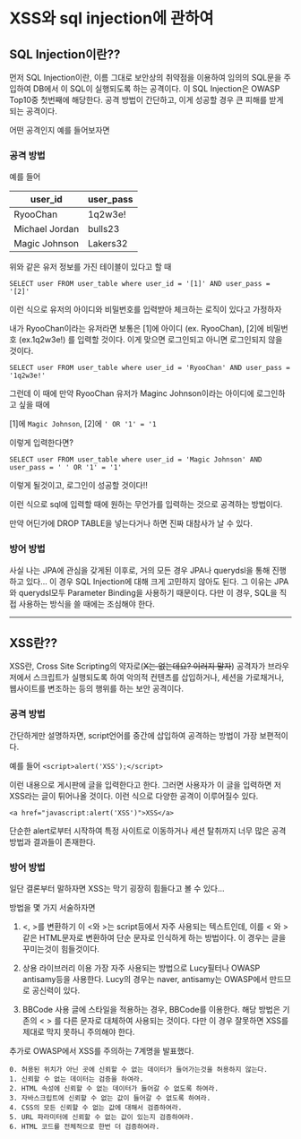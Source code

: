 # XSS와 sql injection에 관하여

## SQL Injection이란??

먼저 SQL Injection이란, 이름 그대로 보안상의 취약점을 이용하여 임의의 SQL문을 주입하여 DB에서 이 SQL이 실행되도록 하는 공격이다.
이 SQL Injection은 OWASP Top10중 첫번째에 해당한다.
공격 방법이 간단하고, 이게 성공할 경우 큰 피해를 받게 되는 공격이다.

어떤 공격인지 예를 들어보자면

### 공격 방법

예를 들어 



| user_id | user_pass |
| -------- | -------- |
| RyooChan     | 1q2w3e!     |
| Michael Jordan      | bulls23     |
| Magic Johnson      | Lakers32     |

위와 같은 유저 정보를 가진 테이블이 있다고 할 때


`SELECT user FROM user_table where user_id = '[1]' AND user_pass = '[2]'`

이런 식으로 유저의 아이디와 비밀번호를 입력받아 체크하는 로직이 있다고 가정하자

내가 RyooChan이라는 유저라면
보통은 [1]에 아이디 (ex. RyooChan), [2]에 비밀번호 (ex.1q2w3e!) 를 입력할 것이다. 이게 맞으면 로그인되고 아니면 로그인되지 않을 것이다.

`SELECT user FROM user_table where user_id = 'RyooChan' AND user_pass = '1q2w3e!'`

그런데 이 때에 만약 RyooChan 유저가 Maginc Johnson이라는 아이디에 로그인하고 싶을 때에

[1]에 `Magic Johnson`, [2]에 `' OR '1' = '1`

이렇게 입력한다면?

`SELECT user FROM user_table where user_id = 'Magic Johnson' AND user_pass = ' ' OR '1' = '1'`

이렇게 될것이고, 로그인이 성공할 것이다!!

이런 식으로 sql에 입력할 때에 원하는 무언가를 입력하는 것으로 공격하는 방법이다.

만약 어딘가에 DROP TABLE을 넣는다거나 하면 진짜 대참사가 날 수 있다.

### 방어 방법

사실 나는 JPA에 관심을 갖게된 이후로, 거의 모든 경우 JPA나 querydsl을 통해 진행하고 있다...
이 경우 SQL Injection에 대해 크게 고민하지 않아도 된다.
그 이유는 JPA와 querydsl모두 Parameter Binding을 사용하기 때문이다.
다만 이 경우, SQL을 직접 사용하는 방식을 쓸 때에는 조심해야 한다.

---

## XSS란??

XSS란, Cross Site Scripting의 약자로(~~X는 없는데요? 이러지 말자~~) 공격자가 브라우저에서 스크립트가 실행되도록 하여 악의적 컨텐츠를 삽입하거나, 세션을 가로채거나, 웹사이트를 변조하는 등의 행위를 하는 보안 공격이다.


### 공격 방법

간단하게만 설명하자면, script언어를 중간에 삽입하여 공격하는 방법이 가장 보편적이다.

예를 들어
`<script>alert('XSS');</script>`

이런 내용으로 게시판에 글을 입력한다고 한다.
그러면 사용자가 이 글을 입력하면 저 XSS라는 글이 튀어나올 것이다.
이런 식으로 다양한 공격이 이루어질수 있다.

`<a href="javascript:alert('XSS')">XSS</a>`

단순한 alert로부터 시작하여 특정 사이트로 이동하거나 세션 탈취까지 너무 많은 공격방법과 결과들이 존재한다.

### 방어 방법

일단 결론부터 말하자면 XSS는 막기 굉장히 힘들다고 볼 수 있다...

방법을 몇 가지 서술하자면

1. <, >를 변환하기
이 <와 >는 script등에서 자주 사용되는 텍스트인데, 이를 &lt; 와 &gt; 같은 HTML문자로 변환하여 단순 문자로 인식하게 하는 방법이다.
이 경우는 글을 꾸미는것이 힘들것이다.

2. 상용 라이브러리 이용
가장 자주 사용되는 방법으로 Lucy필터나 OWASP antisamy등을 사용한다.
Lucy의 경우는 naver, antisamy는 OWASP에서 만드므로 공신력이 있다.

3. BBCode 사용
글에 스타일을 적용하는 경우, BBCode를 이용한다.
해당 방법은 기존의 < > 를 다른 문자로 대체하여 사용되는 것이다.
다만 이 경우 잘못하면 XSS를 제대로 막지 못하니 주의해야 한다.

추가로 OWASP에서 XSS를 주의하는 7계명을 발표했다.

```
0. 허용된 위치가 아닌 곳에 신뢰할 수 없는 데이터가 들어가는것을 허용하지 않는다.
1. 신뢰할 수 없는 데이터는 검증을 하여라.
2. HTML 속성에 신뢰할 수 없는 데이터가 들어갈 수 없도록 하여라.
3. 자바스크립트에 신뢰할 수 없는 값이 들어갈 수 없도록 하여라.
4. CSS의 모든 신뢰할 수 없는 값에 대해서 검증하여라.
5. URL 파라미터에 신뢰할 수 없는 값이 있는지 검증하여라.
6. HTML 코드를 전체적으로 한번 더 검증하여라.
```
